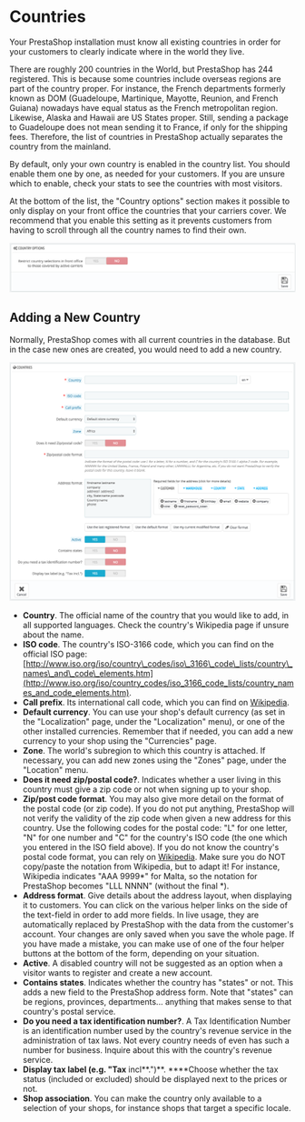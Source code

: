 # Countries

Your PrestaShop installation must know all existing countries in order for your customers to clearly indicate where in the world they live.

There are roughly 200 countries in the World, but PrestaShop has 244 registered. This is because some countries include overseas regions are part of the country proper. For instance, the French departments formerly known as DOM \(Guadeloupe, Martinique, Mayotte, Reunion, and French Guiana\) nowadays have equal status as the French metropolitan region. Likewise, Alaska and Hawaii are US States proper. Still, sending a package to Guadeloupe does not mean sending it to France, if only for the shipping fees. Therefore, the list of countries in PrestaShop actually separates the country from the mainland.

By default, only your own country is enabled in the country list. You should enable them one by one, as needed for your customers. If you are unsure which to enable, check your stats to see the countries with most visitors.

At the bottom of the list, the "Country options" section makes it possible to only display on your front office the countries that your carriers cover. We recommend that you enable this setting as it prevents customers from having to scroll through all the country names to find their own.

![](../../../../.gitbook/assets/51839946%20%281%29.png)

## Adding a New Country <a id="Countries-AddingaNewCountry"></a>

Normally, PrestaShop comes with all current countries in the database. But in the case new ones are created, you would need to add a new country.

![](../../../../.gitbook/assets/51839947%20%281%29.png)

* **Country**. The official name of the country that you would like to add, in all supported languages. Check the country's Wikipedia page if unsure about the name.
* **ISO code**. The country's ISO-3166 code, which you can find on the official ISO page: [http://www.iso.org/iso/country\_codes/iso\_3166\_code\_lists/country\_names\_and\_code\_elements.htm](http://www.iso.org/iso/country_codes/iso_3166_code_lists/country_names_and_code_elements.htm).
* **Call prefix**. Its international call code, which you can find on [Wikipedia](http://en.wikipedia.org/wiki/List_of_country_calling_codes).
* **Default currency**. You can use your shop's default currency \(as set in the "Localization" page, under the "Localization" menu\), or one of the other installed currencies. Remember that if needed, you can add a new currency to your shop using the "Currencies" page.
* **Zone**. The world's subregion to which this country is attached. If necessary, you can add new zones using the "Zones" page, under the "Location" menu.
* **Does it need zip/postal code?**. Indicates whether a user living in this country must give a zip code or not when signing up to your shop.
* **Zip/post code format**. You may also give more detail on the format of the postal code \(or zip code\). If you do not put anything, PrestaShop will not verify the validity of the zip code when given a new address for this country. Use the following codes for the postal code: "L" for one letter, "N" for one number and "C" for the country's ISO code \(the one which you entered in the ISO field above\). If you do not know the country's postal code format, you can rely on [Wikipedia](http://en.wikipedia.org/wiki/List_of_postal_codes). Make sure you do NOT copy/paste the notation from Wikipedia, but to adapt it! For instance, Wikipedia indicates "AAA 9999\*" for Malta, so the notation for PrestaShop becomes "LLL NNNN" \(without the final \*\).
* **Address format**. Give details about the address layout, when displaying it to customers. You can click on the various helper links on the side of the text-field in order to add more fields. In live usage, they are automatically replaced by PrestaShop with the data from the customer's account. Your changes are only saved when you save the whole page. If you have made a mistake, you can make use of one of the four helper buttons at the bottom of the form, depending on your situation.
* **Active**. A disabled country will not be suggested as an option when a visitor wants to register and create a new account.
* **Contains states**. Indicates whether the country has "states" or not. This adds a new field to the PrestaShop address form. Note that "states" can be regions, provinces, departments... anything that makes sense to that country's postal service.
* **Do you need a tax identification number?**. A Tax Identification Number is an identification number used by the country's revenue service in the administration of tax laws. Not every country needs of even has such a number for business. Inquire about this with the country's revenue service.
* **Display tax label \(e.g. "Tax** incl**."\)**. ****Choose whether the tax status \(included or excluded\) should be displayed next to the prices or not.
* **Shop association**. You can make the country only available to a selection of your shops, for instance shops that target a specific locale.

